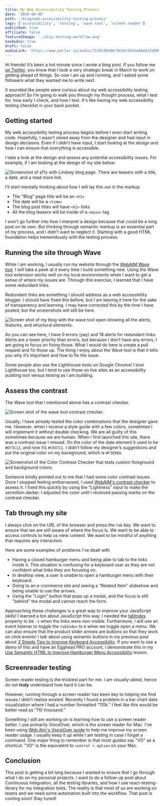 ```yaml
---
title: My Web Accessibility Testing Process
date: '2019-04-08'
path: '/blog/web-accessibility-testing-process'
tags: ['accessibility', 'testing', 'wave tool', 'screen reader']
published: true
affiliate: false
featuredImage: './a11y-testing-workflow.png'
hasAudio: true
draft: false
audioLink: 'https://www.parler.io/audio/7119149108/9e5dc5641e88e812e0903c9df90a0933946bc91c.67256623-e5a3-4d82-b83b-9d4c7502bb75.mp3'
---
```


Hi friends! It’s been a hot minute since I wrote a blog post. If you follow me [on Twitter](https://twitter.com/LittleKope/status/1101112031355260928), you know that I took a very strategic break in March to work on getting ahead of things. So now I am up and running, and I asked some followers what they wanted me to write next.

It sounded like people were curious about my web accessibility testing approach! So I’m going to walk you through my thought process, what I test for, how early I check, and how I test. It's like having my web accessibility testing checklist in your back pocket.

## Getting started

My web accessibility testing process begins before I even start writing code. Hopefully, I wasn’t siloed away from the designer and had input in design decisions. Even if I didn’t have input, I start looking at the design and how I can ensure that everything is accessible.

I take a look at the design and assess any potential accessibility issues. For example, if I am looking at the design of my site below:

![Screenshot of a11y with Lindsey blog page. There are teasers with a title, a date, and a read more link.](./design.png)

I’ll start mentally thinking about how I will lay this out in the markup.

- The "Blog" page title will be an `<h1>`
- The date will be a `<time>`
- The blog post titles will have `<h2>` links
- All the blog teasers will be inside of a `<main>` tag

I won’t go further into how I interpret a design because that could be a long post on its own. But thinking through semantic markup is an essential part of my process, and I didn’t want to neglect it. Starting with a good HTML foundation helps tremendously with the testing process.

## Running the site through Wave

While I am working, I usually run my website through the [WebAIM Wave tool](https://chrome.google.com/webstore/detail/wave-evaluation-tool/jbbplnpkjmmeebjpijfedlgcdilocofh?hl=en-US). I will take a peek at it every time I build something new. Using the Wave tool extension works well on my local environments when I want to get a sense of where my issues are. Through this exercise, I learned that I have some redundant links.

Redundant links are something I should address as a web accessibility blogger. I should have fixed this before, but I am leaving it here for the sake of transparency and learning. I may have corrected this by the time I have posted, but the screenshots will still be here.

![Screen shot of my blog with the wave tool open showing all the alerts, features, and structural elements.](./wave-tool-blog.png)

As you can see here, I have 0 errors (yay) and 18 alerts for redundant links. Alerts are a lower priority than errors, but because I don’t have any errors, I am going to focus on fixing those. What I would do here is create a pull request and fix those up. The thing I enjoy about the Wave tool is that it tells you why it’s important and how to fix the issue.

Some people also use the Lighthouse tools on Google Chrome! I love Lighthouse too, but I tend to use those on live sites as an accessibility auditing tool versus testing as I am building.

## Assess the contrast

The Wave tool that I mentioned above has a contrast checker.

![Screen shot of the wave tool contrast checker.](./contrast.png)

Usually, I have already tested the color combinations that the designer gave me. However, when I receive a style guide with a few colors, sometimes I will implement it without double checking. We are all guilty of this sometimes because we are human. When I first launched this site, there was a contrast issue I missed. On the color of the date element it used to be `#D73C13`, and now it’s `#C03711`. I didn’t follow my designer’s suggestions and put the original color on my background, which is `#F3E9EA`.

![Screenshot of the Color Contrast Checker that tests custom foreground and background colors.](./contrast-checker.png)

Someone kindly pointed out to me that I had some color contrast issues. Once I stopped feeling embarrassed, I used [WebAIM's contrast checker](https://webaim.org/resources/contrastchecker/) to assess it. I fixed this quickly by using the “Lightness” input to make the vermillion darker. I adjusted the color until I received passing marks on the contrast checker.

## Tab through my site

I always click on the URL of the browser and press the `tab` key. We want to ensure that we are still aware of where the focus is. We want to be able to access controls to help us view content. We want to be mindful of anything that requires any interaction.

Here are some examples of problems I've dealt with

- Having a closed hamburger menu and being able to tab to the links inside it. This situation is confusing for a keyboard user as they are not confident what links they are focusing on.
- In desktop view, a user is unable to open a hamburger menu with their keyboard.
- Going to an e-commerce site and seeing a “Related Item” slideshow and being unable to use the arrows.
- Using the "Login" button that pops up a modal, and the focus is still "behind" the modal and cannot reach the form.

Approaching these challenges is a great way to improve your JavaScript skills! I learned a ton about JavaScript this way. I needed the [tabIndex](https://developer.mozilla.org/en-US/docs/Web/API/HTMLElement/tabIndex) property to be `-1` when the links were non-visible. Furthermore, I will use an event listener to toggle the `tabIndex` to `0` when we toggle open a menu. We can also ensure that the product slider arrows are buttons so that they work on click events! I talk about using semantic buttons in my previous post about [3 Simple Tips to Improve Keyboard Accessibility](https://www.a11ywithlindsey.com/blog/3-simple-tips-improve-keyboard-accessibility). If you want to see a demo of this and have an Egghead PRO account, I demonstrate this in my
[Use Semantic HTML to Improve Hamburger Menu Accessibility](https://egghead.io/lessons/html-5-use-semantic-html-to-improve-hamburger-menu-accessibility) lesson.

## Screenreader testing

Screen reader testing is the trickiest part for me. I am visually-abled, hence do not **truly** understand how hard it can be.

However, running through a screen reader has been key to helping me find issues I didn’t realize existed. Recently I found a problem in a bar chart data visualization where I had a number formatted “110k.” I feel like this would be better read as “110 thousand.”

Something I still am working on is learning how to use a screen reader better. I use primarily VoiceOver, which is the screen reader for Mac. I've been using [Web Aim's VoiceOver guide](https://webaim.org/articles/voiceover/) to help me improve my screen reader usage. I usually keep it up while I am testing in case I forget a command. One major thing to remember is that most guides say "VO" as a shortcut. "VO" is the equivalent to `control + option` on your Mac.

## Conclusion

This post is getting a bit long because I wanted to ensure that I go through what I do on my personal projects. I want to do a follow-up post about Continuous Integration, all the testing libraries, and how I use react-testing-library for my integration tests. The reality is that most of us are working on teams and we need some automation built into the workflow. That post is coming soon! Stay tuned!

